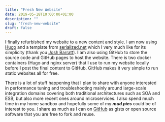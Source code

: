 ```yaml
---
title: "Fresh New Website"
date: 2019-05-18T10:00:00+01:00
description: ""
slug: "fresh-new-website"
draft: false
---
```


I finally refurbished my website to a new content and style. I am now using [Hugo](https://gohugo.io) and a template from [serialized.net](https://serialized.net/) which I very much like for its simplicity (thank you [Josh Barratt](https://serialized.net/about/)). I am also using GitHub to store the source code and GitHub pages to host the website. There is two docker containers (Hugo and nginx server) that I use to run my website locally before I post the final content to GitHub. GitHub makes it very simple to run static websites all for free.

There is a lot of stuff happening that I plan to share with anyone interested in performance tuning and troubleshooting mainly around large-scale integration domains covering both traditional architectures such as SOA and ESB, but also more recent ones around microservices. I also spend much time in my home sandbox and hopefully some of my ***mud pies*** could be of interest to you. I share as much as I can on [GitHub](https://github.com/tomvit?tab=repositories) as gists or open source software that you are free to fork and reuse. 